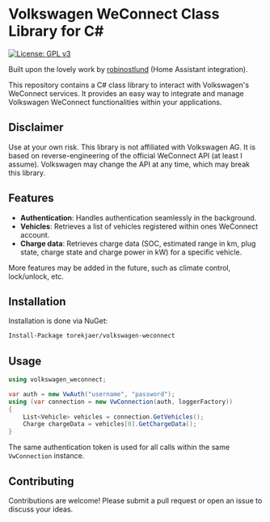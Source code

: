 ﻿# Volkswagen WeConnect Class Library for C#

[![License: GPL v3](https://img.shields.io/badge/License-GPLv3-blue.svg)](https://www.gnu.org/licenses/gpl-3.0)

Built upon the lovely work by [robinostlund](https://github.com/robinostlund/volkswagencarnet/tree/master) (Home Assistant integration).

This repository contains a C# class library to interact with Volkswagen's WeConnect services. It provides an easy way to integrate and manage Volkswagen WeConnect functionalities within your applications.

## Disclaimer
Use at your own risk. This library is not affiliated with Volkswagen AG. It is based on reverse-engineering of the official WeConnect API (at least I assume). Volkswagen may change the API at any time, which may break this library.

## Features

- **Authentication**: Handles authentication seamlessly in the background.
- **Vehicles**: Retrieves a list of vehicles registered within ones WeConnect account.
- **Charge data**: Retrieves charge data (SOC, estimated range in km, plug state, charge state and charge power in kW) for a specific vehicle.

More features may be added in the future, such as climate control, lock/unlock, etc.

## Installation

Installation is done via NuGet:

```bash
Install-Package torekjaer/volkswagen-weconnect
```

## Usage

```csharp
using volkswagen_weconnect;

var auth = new VwAuth("username", "password");
using (var connection = new VwConnection(auth, loggerFactory))
{
    List<Vehicle> vehicles = connection.GetVehicles();
    Charge chargeData = vehicles[0].GetChargeData();
}
```

The same authentication token is used for all calls within the same `VwConnection` instance.

## Contributing
Contributions are welcome! Please submit a pull request or open an issue to discuss your ideas.